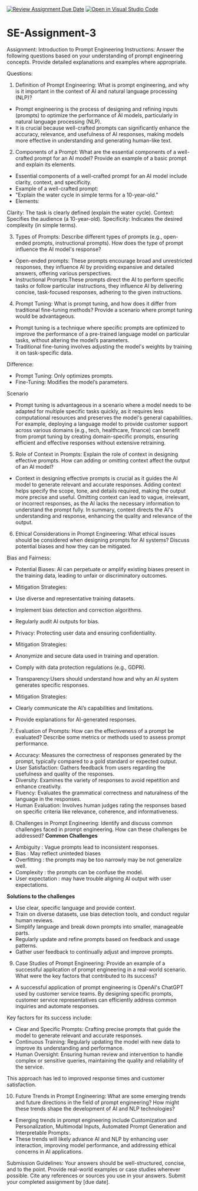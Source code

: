 [![Review Assignment Due Date](https://classroom.github.com/assets/deadline-readme-button-22041afd0340ce965d47ae6ef1cefeee28c7c493a6346c4f15d667ab976d596c.svg)](https://classroom.github.com/a/UpfcA4qp)
[![Open in Visual Studio Code](https://classroom.github.com/assets/open-in-vscode-2e0aaae1b6195c2367325f4f02e2d04e9abb55f0b24a779b69b11b9e10269abc.svg)](https://classroom.github.com/online_ide?assignment_repo_id=15290960&assignment_repo_type=AssignmentRepo)
# SE-Assignment-3
Assignment: Introduction to Prompt Engineering
Instructions:
Answer the following questions based on your understanding of prompt engineering concepts. Provide detailed explanations and examples where appropriate.

Questions:
1. Definition of Prompt Engineering:
What is prompt engineering, and why is it important in the context of AI and natural language processing (NLP)?
- Prompt engineering is the process of designing and refining inputs (prompts) to optimize the performance of AI models, particularly in natural language processing (NLP).
-  It is crucial because well-crafted prompts can significantly enhance the accuracy, relevance, and usefulness of AI responses, making models more effective in understanding and generating human-like text.

2. Components of a Prompt:
What are the essential components of a well-crafted prompt for an AI model? Provide an example of a basic prompt and explain its elements.

- Essential components of a well-crafted prompt for an AI model include clarity, context, and specificity.
- Example of a well-crafted prompt:
- "Explain the water cycle in simple terms for a 10-year-old."
- Elements:

 Clarity: The task is clearly defined (explain the water cycle).
 Context: Specifies the audience (a 10-year-old).
 Specificity: Indicates the desired complexity (in simple terms).

3. Types of Prompts:
Describe different types of prompts (e.g., open-ended prompts, instructional prompts). How does the type of prompt influence the AI model's response?

- Open-ended prompts: These prompts encourage broad and unrestricted responses, they influence AI by providing expansive and detailed answers, offering various perspectives.
- Instructional Prompts:These prompts direct the AI to perform specific tasks or follow particular instructions, they influence AI by delivering concise, task-focused responses, adhering to the given instructions.

4. Prompt Tuning:
What is prompt tuning, and how does it differ from traditional fine-tuning methods? Provide a scenario where prompt tuning would be advantageous.

- Prompt tuning is a technique where specific prompts are optimized to improve the performance of a pre-trained language model on particular tasks, without altering the model’s parameters.
- Traditional fine-tuning involves adjusting the model's weights by training it on task-specific data.

Difference:
- Prompt Tuning: Only optimizes prompts.
- Fine-Tuning: Modifies the model’s parameters.

Scenario
- Prompt tuning is advantageous in a scenario where a model needs to be adapted for multiple specific tasks quickly, as it requires less computational resources and preserves the model's general capabilities. For example, deploying a language model to provide customer support across various domains (e.g., tech, healthcare, finance) can benefit from prompt tuning by creating domain-specific prompts, ensuring efficient and effective responses without extensive retraining.

5. Role of Context in Prompts:
Explain the role of context in designing effective prompts. How can adding or omitting context affect the output of an AI model?

- Context in designing effective prompts is crucial as it guides the AI model to generate relevant and accurate responses. Adding context helps specify the scope, tone, and details required, making the output more precise and useful. Omitting context can lead to vague, irrelevant, or incorrect responses, as the AI lacks the necessary information to understand the prompt fully. In summary, context directs the AI's understanding and response, enhancing the quality and relevance of the output.


6. Ethical Considerations in Prompt Engineering:
What ethical issues should be considered when designing prompts for AI systems? Discuss potential biases and how they can be mitigated.

Bias and Fairness:
- Potential Biases: AI can perpetuate or amplify existing biases present in the training data, leading to unfair or discriminatory outcomes.

- Mitigation Strategies:
 - Use diverse and representative training datasets.
 - Implement bias detection and correction algorithms.
 - Regularly audit AI outputs for bias.

- Privacy: Protecting user data and ensuring confidentiality.

- Mitigation Strategies:
 - Anonymize and secure data used in training and operation.
 - Comply with data protection regulations (e.g., GDPR).

- Transparency:Users should understand how and why an AI system generates specific responses.

- Mitigation Strategies:
 - Clearly communicate the AI’s capabilities and limitations.
 - Provide explanations for AI-generated responses.


7. Evaluation of Prompts:
How can the effectiveness of a prompt be evaluated? Describe some metrics or methods used to assess prompt performance.

- Accuracy: Measures the correctness of responses generated by the prompt, typically compared to a gold standard or expected output.
- User Satisfaction: Gathers feedback from users regarding the usefulness and quality of the responses.
- Diversity: Examines the variety of responses to avoid repetition and enhance creativity.
- Fluency: Evaluates the grammatical correctness and naturalness of the language in the responses.
- Human Evaluation: Involves human judges rating the responses based on specific criteria like relevance, coherence, and informativeness.

8. Challenges in Prompt Engineering:
Identify and discuss common challenges faced in prompt engineering. How can these challenges be addressed?
**Common Challenges**
- Ambiguity : Vague prompts lead to inconsistent responses.
- Bias : May reflect uninteded biases
- Overfitting : the prompts may be too narrowly may be not generalize well.
- Complexity : the prompts can be confuse the model.
- User expectation : may have trouble aligning AI output with user expectations.

**Solutions to the challenges**
- Use clear, specific language and provide context.
-  Train on diverse datasets, use bias detection tools, and conduct regular human reviews.
-  Simplify language and break down prompts into smaller, manageable parts.
-  Regularly update and refine prompts based on feedback and usage patterns.
- Gather user feedback to continually adjust and improve prompts.


9. Case Studies of Prompt Engineering:
Provide an example of a successful application of prompt engineering in a real-world scenario. What were the key factors that contributed to its success?

- A successful application of prompt engineering is OpenAI's ChatGPT used by customer service teams. By designing specific prompts, customer service representatives can efficiently address common inquiries and automate responses.

Key factors for its success include:

- Clear and Specific Prompts: Crafting precise prompts that guide the model to generate relevant and accurate responses.
- Continuous Training: Regularly updating the model with new data to improve its understanding and performance.
- Human Oversight: Ensuring human review and intervention to handle complex or sensitive queries, maintaining the quality and reliability of the service.

This approach has led to improved response times and customer satisfaction.

10. Future Trends in Prompt Engineering:
What are some emerging trends and future directions in the field of prompt engineering? How might these trends shape the development of AI and NLP technologies?

- Emerging trends in prompt engineering include Customization and Personalization, Multimodal Inputs, Automated Prompt Generation and Interpretable Prompts:.
- These trends will likely advance AI and NLP by enhancing user interaction, improving model performance, and addressing ethical concerns in AI applications.


Submission Guidelines:
Your answers should be well-structured, concise, and to the point.
Provide real-world examples or case studies wherever possible.
Cite any references or sources you use in your answers.
Submit your completed assignment by [due date].
